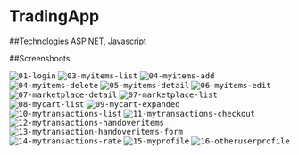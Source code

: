 # TradingApp

##Technologies
ASP.NET, Javascript

##Screenshoots

<kbd>![01-login](https://cloud.githubusercontent.com/assets/4319774/23604568/52786d0c-0294-11e7-961a-f983edd2ae66.png)</kbd>
<kbd>![03-myitems-list](https://cloud.githubusercontent.com/assets/4319774/23604570/5278d116-0294-11e7-9303-434a8ba8f40f.png)</kbd>
<kbd>![04-myitems-add](https://cloud.githubusercontent.com/assets/4319774/23604569/5278955c-0294-11e7-8804-e0a0a1e614aa.png)</kbd>
<kbd>![04-myitems-delete](https://cloud.githubusercontent.com/assets/4319774/23604572/527bdd48-0294-11e7-87cc-dc667b7954fd.png)</kbd>
<kbd>![05-myitems-detail](https://cloud.githubusercontent.com/assets/4319774/23604573/52801de0-0294-11e7-8f1b-548879c389c3.png)</kbd>
<kbd>![06-myitems-edit](https://cloud.githubusercontent.com/assets/4319774/23604575/52a0f524-0294-11e7-8dbb-26332db4ccc8.png)</kbd>
<kbd>![07-marketplace-detail](https://cloud.githubusercontent.com/assets/4319774/23604574/529f7230-0294-11e7-85bc-fc473105386e.png)</kbd>
<kbd>![07-marketplace-list](https://cloud.githubusercontent.com/assets/4319774/23604577/52a1f47e-0294-11e7-9f39-0c4c8aa62ec4.png)</kbd>
<kbd>![08-mycart-list](https://cloud.githubusercontent.com/assets/4319774/23604576/52a1ba18-0294-11e7-93da-ed59213fc166.png)</kbd>
<kbd>![09-mycart-expanded](https://cloud.githubusercontent.com/assets/4319774/23604578/52a77f16-0294-11e7-8a55-2927c925c842.png)</kbd>
<kbd>![10-mytransactions-list](https://cloud.githubusercontent.com/assets/4319774/23604579/52a8d85c-0294-11e7-9571-f1c680ab0ae1.png)</kbd>
<kbd>![11-mytransactions-checkout](https://cloud.githubusercontent.com/assets/4319774/23604580/52c4c788-0294-11e7-933c-507679c7502e.png)</kbd>
<kbd>![12-mytransactions-handoveritems](https://cloud.githubusercontent.com/assets/4319774/23604583/52c917d4-0294-11e7-9087-2a57229732f7.png)</kbd>
<kbd>![13-mytransaction-handoveritems-form](https://cloud.githubusercontent.com/assets/4319774/23604582/52c8d986-0294-11e7-8728-f3a2c12d863c.png)</kbd>
<kbd>![14-mytransactions-rate](https://cloud.githubusercontent.com/assets/4319774/23604581/52c8885a-0294-11e7-9665-3e841f6e109b.png)</kbd>
<kbd>![15-myprofile](https://cloud.githubusercontent.com/assets/4319774/23604584/52d05206-0294-11e7-9513-6108ef0a44f9.png)</kbd>
<kbd>![16-otheruserprofile](https://cloud.githubusercontent.com/assets/4319774/23604585/52d22ef0-0294-11e7-92ec-12cd1d71f8d4.png)</kbd>
